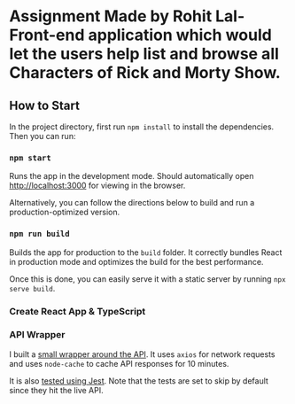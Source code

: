 # Assignment Made by Rohit Lal- Front-end application which would let the users help list and browse all Characters of Rick and Morty Show.

## How to Start

In the project directory, first run `npm install` to install the dependencies. Then you can run:

### `npm start`

Runs the app in the development mode. Should automatically open
[http://localhost:3000](http://localhost:3000) for viewing in the browser.

Alternatively, you can follow the directions below to build and run a production-optimized version.

### `npm run build`

Builds the app for production to the `build` folder. It correctly bundles React in production mode
and optimizes the build for the best performance.

Once this is done, you can easily serve it with a static server by running `npx serve build`.

### Create React App & TypeScript

### API Wrapper

I built a [small wrapper around the API](src/lib/api.ts). It uses `axios` for network requests and
uses `node-cache` to cache API responses for 10 minutes.

It is also [tested using Jest](src/lib/api.test.ts). Note that the tests are set to skip by default
since they hit the live API.


